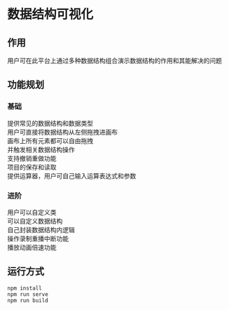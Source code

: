 # 数据结构可视化

## 作用
用户可在此平台上通过多种数据结构组合演示数据结构的作用和其能解决的问题  

## 功能规划

### 基础
提供常见的数据结构和数据类型  
用户可直接将数据结构从左侧拖拽进画布  
画布上所有元素都可以自由拖拽  
并触发相关数据结构操作  
支持撤销重做功能  
项目的保存和读取  
提供运算器，用户可自己输入运算表达式和参数  

### 进阶
用户可以自定义类  
可以自定义数据结构  
自己封装数据结构内逻辑  
操作录制重播中断功能  
播放动画倍速功能  

## 运行方式
```
npm install
npm run serve
npm run build
```